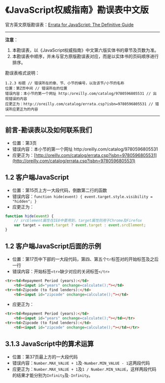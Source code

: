 # 《JavaScript权威指南》勘误表中文版

官方英文原版勘误表：[Errata for JavaScript: The Definitive Guide](http://www.oreilly.com/catalog/errata.csp?isbn=9780596805531)

---

**注意**：

1. 本勘误表，以《JavaScript权威指南》中文第六版实体书的章节及页数为准。
1. 本勘误表中顺序，并未与官方原版勘误表对应，而是以实体书的页码顺序进行排序。

勘误表格式说明：

```text
1.2.3 标题 // 错误所在的章、节、小节的编号，以及该节/小节的名称
位置：第Z页中间 // 错误所在的位置
错误内容：本小节的第一个网址 http:/oreilly.com/catalog/9780596805531 // 出现错误的内容
应更正为：http://oreilly.com/catalog/errata.csp?isbn=9780596805531 // 错误所应更正为的内容
```

---

## 前言-勘误表以及如何联系我们

- 位置：第3页
- 错误内容：本小节的第一个网址 http:/oreilly.com/catalog/9780596805531
- 应更正为：[http://oreilly.com/catalog/errata.csp?isbn=9780596805531](http://oreilly.com/catalog/errata.csp?isbn=9780596805531)

## 1.2 客户端JavaScript

- 位置：第15页上方一大段代码，倒数第二行的函数
- 错误内容：`function hide(event) { event.target.style.visibility = "hidden"; }`
- 应更正为：

```js
function hide(event) {
    // srcElement属性在IE8中要用到，target属性则用于Chrome及Firefox
    var target = event.target ? event.target : event.srcElement;
}
```

## 1.2 客户端JavaScript后面的示例

- 位置：第17页中下部的一大段代码，第四、第五个`tr`标签对的开始标签及之后一行
- 错误内容：开始标签`<tr>`缺少对应的关闭标签`</tr>`

```html
<tr><td>Repayment Period (years):</td>
    <td><input id="years" onchange=calculate();"></td>
<tr><td>Zipcode (to find lenders):</td>
    <td><input id="zipcode" onchange=calculate();"></td>
```

- 应更正为：

```html
<tr><td>Repayment Period (years):</td>
    <td><input id="years" onchange=calculate();"></td></tr>
<tr><td>Zipcode (to find lenders):</td>
    <td><input id="zipcode" onchange=calculate();"></td></tr>
```

## 3.1.3 JavaScript中的算术运算

- 位置：第37页最上方的一大段代码
- 错误内容：`Number.MAX_VALUE + 1`及`-Number.MIN_VALUE - 1`这两段代码
- 应更正为：`Number.MAX_VALUE + 1`及`1 / Number.MIN_VALUE`，这样两段代码的结果才能分别为`Infinity`及`-Infinity`。
